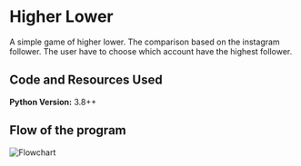 # Higher Lower
A simple game of higher lower. The comparison based on the instagram follower. The user have to choose which account have the highest follower.

## Code and Resources Used 
**Python Version:** 3.8++

## Flow of the program
![Flowchart]()
